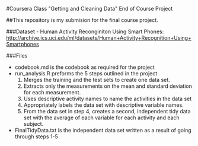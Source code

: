 #Coursera Class "Getting and Cleaning Data" End of Course Project

##This repository is my submision for the final course project. 

###Dataset - Human Activity Reconginiton Using Smart Phones:
http://archive.ics.uci.edu/ml/datasets/Human+Activity+Recognition+Using+Smartphones

###Files

 * codebook.md is the codebook as required for the project
 * run_analysis.R preforms the 5 steps outlined in the project
      1) Merges the training and the test sets to create one data set.
      2) Extracts only the measurements on the mean and standard deviation for each measurement.
      3) Uses descriptive activity names to name the activities in the data set
      4) Appropriately labels the data set with descriptive variable names.
      5) From the data set in step 4, creates a second, independent tidy data set with the average of each           variable for each activity and each subject.
 * FinalTidyData.txt is the independent data set written as a result of going through steps 1-5    